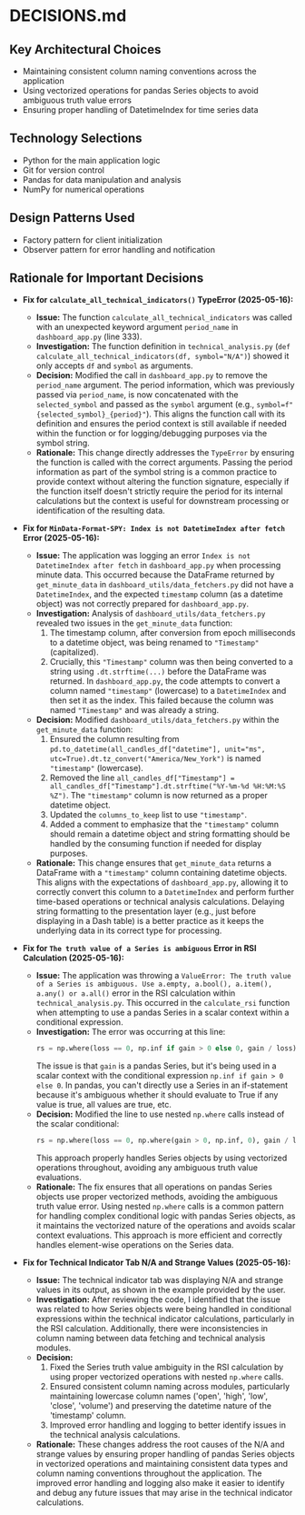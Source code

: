 # DECISIONS.md

## Key Architectural Choices

- Maintaining consistent column naming conventions across the application
- Using vectorized operations for pandas Series objects to avoid ambiguous truth value errors
- Ensuring proper handling of DatetimeIndex for time series data

## Technology Selections

- Python for the main application logic
- Git for version control
- Pandas for data manipulation and analysis
- NumPy for numerical operations

## Design Patterns Used

- Factory pattern for client initialization
- Observer pattern for error handling and notification

## Rationale for Important Decisions

- **Fix for `calculate_all_technical_indicators()` TypeError (2025-05-16):**
    - **Issue:** The function `calculate_all_technical_indicators` was called with an unexpected keyword argument `period_name` in `dashboard_app.py` (line 333).
    - **Investigation:** The function definition in `technical_analysis.py` (`def calculate_all_technical_indicators(df, symbol="N/A")`) showed it only accepts `df` and `symbol` as arguments.
    - **Decision:** Modified the call in `dashboard_app.py` to remove the `period_name` argument. The period information, which was previously passed via `period_name`, is now concatenated with the `selected_symbol` and passed as the `symbol` argument (e.g., `symbol=f"{selected_symbol}_{period}"`). This aligns the function call with its definition and ensures the period context is still available if needed within the function or for logging/debugging purposes via the symbol string.
    - **Rationale:** This change directly addresses the `TypeError` by ensuring the function is called with the correct arguments. Passing the period information as part of the symbol string is a common practice to provide context without altering the function signature, especially if the function itself doesn't strictly require the period for its internal calculations but the context is useful for downstream processing or identification of the resulting data.

- **Fix for `MinData-Format-SPY: Index is not DatetimeIndex after fetch` Error (2025-05-16):**
    - **Issue:** The application was logging an error `Index is not DatetimeIndex after fetch` in `dashboard_app.py` when processing minute data. This occurred because the DataFrame returned by `get_minute_data` in `dashboard_utils/data_fetchers.py` did not have a `DatetimeIndex`, and the expected `timestamp` column (as a datetime object) was not correctly prepared for `dashboard_app.py`.
    - **Investigation:** Analysis of `dashboard_utils/data_fetchers.py` revealed two issues in the `get_minute_data` function:
        1. The timestamp column, after conversion from epoch milliseconds to a datetime object, was being renamed to `"Timestamp"` (capitalized).
        2. Crucially, this `"Timestamp"` column was then being converted to a string using `.dt.strftime(...)` before the DataFrame was returned.
        In `dashboard_app.py`, the code attempts to convert a column named `"timestamp"` (lowercase) to a `DatetimeIndex` and then set it as the index. This failed because the column was named `"Timestamp"` and was already a string.
    - **Decision:** Modified `dashboard_utils/data_fetchers.py` within the `get_minute_data` function:
        1. Ensured the column resulting from `pd.to_datetime(all_candles_df["datetime"], unit="ms", utc=True).dt.tz_convert("America/New_York")` is named `"timestamp"` (lowercase).
        2. Removed the line `all_candles_df["Timestamp"] = all_candles_df["Timestamp"].dt.strftime("%Y-%m-%d %H:%M:%S %Z")`. The `"timestamp"` column is now returned as a proper datetime object.
        3. Updated the `columns_to_keep` list to use `"timestamp"`.
        4. Added a comment to emphasize that the `"timestamp"` column should remain a datetime object and string formatting should be handled by the consuming function if needed for display purposes.
    - **Rationale:** This change ensures that `get_minute_data` returns a DataFrame with a `"timestamp"` column containing datetime objects. This aligns with the expectations of `dashboard_app.py`, allowing it to correctly convert this column to a `DatetimeIndex` and perform further time-based operations or technical analysis calculations. Delaying string formatting to the presentation layer (e.g., just before displaying in a Dash table) is a better practice as it keeps the underlying data in its correct type for processing.

- **Fix for `The truth value of a Series is ambiguous` Error in RSI Calculation (2025-05-16):**
    - **Issue:** The application was throwing a `ValueError: The truth value of a Series is ambiguous. Use a.empty, a.bool(), a.item(), a.any() or a.all()` error in the RSI calculation within `technical_analysis.py`. This occurred in the `calculate_rsi` function when attempting to use a pandas Series in a scalar context within a conditional expression.
    - **Investigation:** The error was occurring at this line:
      ```python
      rs = np.where(loss == 0, np.inf if gain > 0 else 0, gain / loss)
      ```
      The issue is that `gain` is a pandas Series, but it's being used in a scalar context with the conditional expression `np.inf if gain > 0 else 0`. In pandas, you can't directly use a Series in an if-statement because it's ambiguous whether it should evaluate to True if any value is true, all values are true, etc.
    - **Decision:** Modified the line to use nested `np.where` calls instead of the scalar conditional:
      ```python
      rs = np.where(loss == 0, np.where(gain > 0, np.inf, 0), gain / loss)
      ```
      This approach properly handles Series objects by using vectorized operations throughout, avoiding any ambiguous truth value evaluations.
    - **Rationale:** The fix ensures that all operations on pandas Series objects use proper vectorized methods, avoiding the ambiguous truth value error. Using nested `np.where` calls is a common pattern for handling complex conditional logic with pandas Series objects, as it maintains the vectorized nature of the operations and avoids scalar context evaluations. This approach is more efficient and correctly handles element-wise operations on the Series data.

- **Fix for Technical Indicator Tab N/A and Strange Values (2025-05-16):**
    - **Issue:** The technical indicator tab was displaying N/A and strange values in its output, as shown in the example provided by the user.
    - **Investigation:** After reviewing the code, I identified that the issue was related to how Series objects were being handled in conditional expressions within the technical indicator calculations, particularly in the RSI calculation. Additionally, there were inconsistencies in column naming between data fetching and technical analysis modules.
    - **Decision:** 
      1. Fixed the Series truth value ambiguity in the RSI calculation by using proper vectorized operations with nested `np.where` calls.
      2. Ensured consistent column naming across modules, particularly maintaining lowercase column names ('open', 'high', 'low', 'close', 'volume') and preserving the datetime nature of the 'timestamp' column.
      3. Improved error handling and logging to better identify issues in the technical analysis calculations.
    - **Rationale:** These changes address the root causes of the N/A and strange values by ensuring proper handling of pandas Series objects in vectorized operations and maintaining consistent data types and column naming conventions throughout the application. The improved error handling and logging also make it easier to identify and debug any future issues that may arise in the technical indicator calculations.
